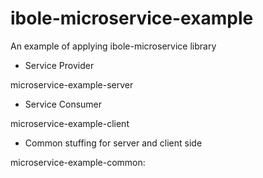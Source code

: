 # ibole-microservice-example
An example of applying ibole-microservice library

- Service Provider

microservice-example-server

- Service Consumer

microservice-example-client

- Common stuffing for server and client side

microservice-example-common: